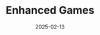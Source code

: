 ---  
layout: startup_page  
title: "Enhanced Games"  
id: "enhanced.com"  
permalink: "/enhancedgamesenhanced.com02132025/"  
website: "https://www.enhanced.com/"  
funding_round: "Series B"  
funding_amount: "$10M"  
investors: "1789 Capital, Karatage, Apeiron Investment Group, Peter Thiel, Balaji Srinivasan"  
about: "The Enhanced Games aims to redefine sports by embracing science and innovation, allowing athletes to choose natural or enhanced competition and pushing human potential. Founded in 2023, the Games aim to create a new era of athletic excellence, setting a new standard in athlete health and safety and offering million-dollar prizes for record-breakers."  
markets: "Sports"  
hq: "Grand Cayman, Midland, Cayman Islands"  
founded_year: "2023"  
linkedin: "https://www.linkedin.com/company/enhanced-games"  
twitter: "https://twitter.com/enhanced_games"  
instagram: ""  
facebook: "https://www.facebook.com/enhancedgames1"  
crunchbase: "https://www.crunchbase.com/organization/enhanced-games"  
pitchbook: "https://pitchbook.com/profiles/company/570292-93"  

date_display: "13-Feb-2025"  
date: "2025-02-13"

# SEO Optimization  
meta_title: "Enhanced Games - Series B Funding ($10M)"  
meta_description: "Enhanced Games, The Enhanced Games aims to redefine sports by embracing science and innovation, allowing athletes to choose natural or enhanced competition and pushin..."  
meta_keywords: "Enhanced Games, Sports, Series B funding"  
canonical_url: "https://startup.projectstartups.com/enhancedgamesenhanced.com02132025/"  
---